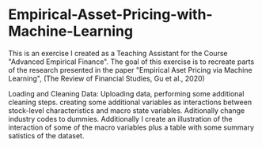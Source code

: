 # Empirical-Asset-Pricing-with-Machine-Learning
This is an exercise I created as a Teaching Assistant for the Course "Advanced Empirical Finance". The goal of this exercise is to recreate parts of the research presented in the paper "Empirical Aset Pricing via Machine Learning", (The Review of Financial Studies, Gu et al., 2020)

Loading and Cleaning Data: 
Uploading data, performing some additional cleaning steps. creating some additional variables as interactions between stock-level characteristics and macro state variables. Aditionally change industry codes to dummies. Additionally I create an illustration of the interaction of some of the macro variables plus a table with some summary satistics of the dataset. 


